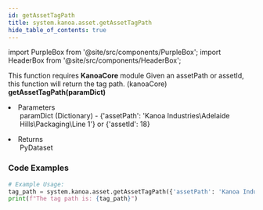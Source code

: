 ```yaml
---
id: getAssetTagPath
title: system.kanoa.asset.getAssetTagPath
hide_table_of_contents: true
---
```


import PurpleBox from '@site/src/components/PurpleBox';
import HeaderBox from '@site/src/components/HeaderBox';

<PurpleBox>This function requires <b>KanoaCore</b> module</PurpleBox>
<HeaderBox header="Description">Given an assetPath or assetId, this function will return the tag path. (kanoaCore)</HeaderBox>
<HeaderBox header="Syntax">
    <b>getAssetTagPath(paramDict)</b>
    <li> Parameters <br />
        <ul>paramDict (Dictionary) - &#123;'assetPath': 'Kanoa Industries\Adelaide Hills\Packaging\Line 1'} or &#123;'assetId': 18}</ul>
    </li>
    <li> Returns <br />
        <ul>PyDataset</ul>
    </li>
</HeaderBox>

### Code Examples

```python
# Example Usage:
tag_path = system.kanoa.asset.getAssetTagPath({'assetPath': 'Kanoa Industries\Adelaide Hills\Packaging\Line 1'})
print(f"The tag path is: {tag_path}")
